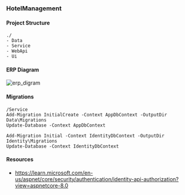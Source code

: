 ### HotelManagement

#### Project Structure
```
./
- Data
- Service
- WebApi
- Ui
```

#### ERP Diagram

![erp_digram](https://gcdnb.pbrd.co/images/hPdGnkpysl78.png?o=1)

#### Migrations
```
/Service
Add-Migration InitialCreate -Context AppDbContext -OutputDir Data\Migrations
Update-Database -Context AppDbContext

Add-Migration Initial -Context IdentityDbContext -OutputDir Identity\Migrations
Update-Database -Context IdentityDbContext
```

#### Resources
- https://learn.microsoft.com/en-us/aspnet/core/security/authentication/identity-api-authorization?view=aspnetcore-8.0